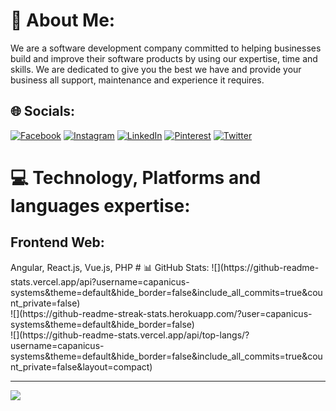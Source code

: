 

<!--
**capanicus-systems/capanicus-systems** is a ✨ _special_ ✨ repository because its `README.md` (this file) appears on your GitHub profile.

Here are some ideas to get you started:

- 🔭 I’m currently working on ...
- 🌱 I’m currently learning ...
- 👯 I’m looking to collaborate on ...
- 🤔 I’m looking for help with ...
- 💬 Ask me about ...
- 📫 How to reach me: ...
- 😄 Pronouns: ...
- ⚡ Fun fact: ...
-->
# 💫 About Me:
We are a software development company committed to helping businesses build and improve their software products by using our expertise, time and skills. We are dedicated to give you the best we have and provide your business all support, maintenance and experience it requires.


## 🌐 Socials:
[![Facebook](https://img.shields.io/badge/Facebook-%231877F2.svg?logo=Facebook&logoColor=white)](https://facebook.com/capanicus) [![Instagram](https://img.shields.io/badge/Instagram-%23E4405F.svg?logo=Instagram&logoColor=white)](https://instagram.com/capanicus) [![LinkedIn](https://img.shields.io/badge/LinkedIn-%230077B5.svg?logo=linkedin&logoColor=white)](https://linkedin.com/in/capanicus) [![Pinterest](https://img.shields.io/badge/Pinterest-%23E60023.svg?logo=Pinterest&logoColor=white)](https://pinterest.com/capanicus) [![Twitter](https://img.shields.io/badge/Twitter-%231DA1F2.svg?logo=Twitter&logoColor=white)](https://twitter.com/capanicus) 

# 💻 Technology, Platforms and languages expertise:
<h2> Frontend Web:</h2> Angular, React.js, Vue.js, PHP 
# 📊 GitHub Stats:
![](https://github-readme-stats.vercel.app/api?username=capanicus-systems&theme=default&hide_border=false&include_all_commits=true&count_private=false)<br/>
![](https://github-readme-streak-stats.herokuapp.com/?user=capanicus-systems&theme=default&hide_border=false)<br/>
![](https://github-readme-stats.vercel.app/api/top-langs/?username=capanicus-systems&theme=default&hide_border=false&include_all_commits=true&count_private=false&layout=compact)

---
[![](https://visitcount.itsvg.in/api?id=capanicus-systems&icon=0&color=3)](https://visitcount.itsvg.in)

<!-- Proudly created with GPRM ( https://gprm.itsvg.in ) -->
